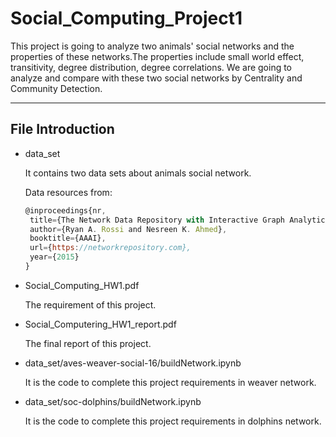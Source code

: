 # Social_Computing_Project1
This project is going to analyze two animals' social networks and the properties of these networks.The properties include small world effect, transitivity, degree distribution, degree correlations. We are going to analyze and compare with these two social networks by Centrality and Community Detection.
***

## File Introduction
* data_set

    It contains two data sets about animals social network.

    Data resources from:
    ```javascript
    @inproceedings{nr,
     title={The Network Data Repository with Interactive Graph Analytics and Visualization},
     author={Ryan A. Rossi and Nesreen K. Ahmed},
     booktitle={AAAI},
     url={https://networkrepository.com},
     year={2015}
    }
    ```

* Social_Computing_HW1.pdf
    
    The requirement of this project.

* Social_Computering_HW1_report.pdf

    The final report of this project.

* data_set/aves-weaver-social-16/buildNetwork.ipynb

    It is the code to complete this project requirements in weaver network.

* data_set/soc-dolphins/buildNetwork.ipynb

    It is the code to complete this project requirements in dolphins network.